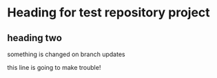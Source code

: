 # Heading for test repository project

## heading two

something is changed on branch updates

this line is going to make trouble!